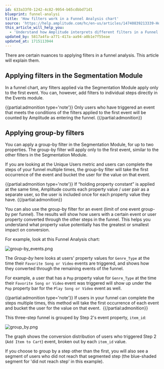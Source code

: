 ```yaml
---
id: 633a33f0-1242-4c82-9954-b65cdbbd71d1
blueprint: funnel-analysi
title: 'How filters work in a Funnel Analysis chart'
source: 'https://help.amplitude.com/hc/en-us/articles/14740839213339-How-filters-work-in-a-Funnel-Analysis-chart'
this_article_will_help_you:
  - 'Understand how Amplitude interprets different filters in a Funnel Analysis chart'
updated_by: 5817a4fa-a771-417a-aa94-a0b1e7f55eae
updated_at: 1715113944
---
```

There are certain nuances to applying filters in a funnel analysis. This article will explain them. 

## Applying filters in the Segmentation Module

In a funnel chart, any filters applied via the Segmentation Module apply only to the first event. You can, however, add filters to individual steps directly in the Events module.

{{partial:admonition type='note'}}
Only users who have triggered an event that meets the conditions of the filters applied to the first event will be counted by Amplitude as entering the funnel.
{{/partial:admonition}}

## Applying group-by filters

You can apply a group-by filter in the Segmentation Module, for up to two properties. The group-by filter will apply only to the first event, similar to the other filters in the Segmentation Module.

If you are looking at the Unique Users metric and users can complete the steps of your funnel multiple times, the group-by filter will take the first occurrence of the event and bucket the user for the value on that event.

{{partial:admonition type='note'}}
If “holding property constant” is applied at the same time, Amplitude counts each property value / user pair as a separate user, so the user is included once for each property value they have.
{{/partial:admonition}}

You can also use the group-by filter for an event (limit of one event group-by per funnel). The results will show how users with a certain event or user property converted through the other steps in the funnel. This helps you understand what property value potentially has the greatest or smallest impact on conversion.

For example, look at this Funnel Analysis chart:

![group-by_events.png](/output/img/funnel-analysis/group-by-events-png.png)

The *Group-by* here looks at users' property values for `Genre_Type` at the time their `Favorite Song or Video` events are triggered, and shows how they converted through the remaining events of the funnel. 

For example, a user that has a `Pop` property value for `Genre_Type` at the time their `Favorite Song or Video` event was triggered will show up under the `Pop` property bar for the `Play Song or Video` event as well.

{{partial:admonition type='note'}}
If users in your funnel can complete the steps multiple times, this method will take the first occurrence of each event and bucket the user for the value on that event. 
{{/partial:admonition}}

This three-step funnel is grouped by Step 2's event property, `item_id`:

![group_by.png](/output/img/funnel-analysis/group-by-png.png)

The graph shows the conversion distribution of users who triggered Step 2 (`Add Item to Cart`) event, broken out by each `item_id` value.

If you choose to group by a step other than the first, you will also see a segment of users who did not reach that segmented step (the blue-shaded segment for 'did not reach step' in this example).